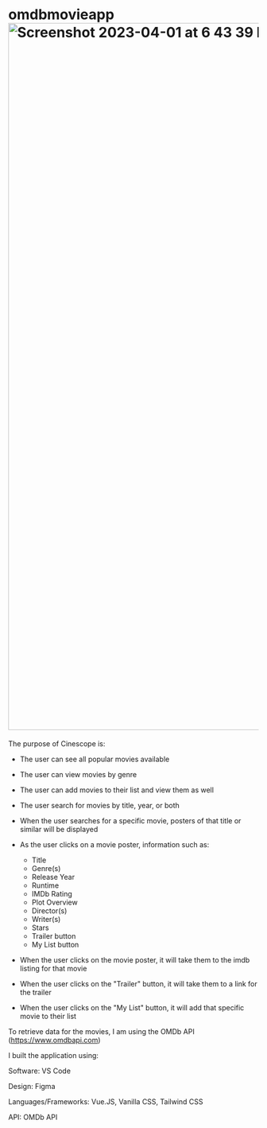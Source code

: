# omdbmovieapp<img width="1422" alt="Screenshot 2023-04-01 at 6 43 39 PM" src="https://user-images.githubusercontent.com/111473493/229323016-e8f983b7-3bbd-48ac-8ed9-f39b6ed9bd0f.png">
 
The purpose of Cinescope is:

- The user can see all popular movies available
- The user can view movies by genre
- The user can add movies to their list and view them as well
- The user search for movies by title, year, or both
- When the user searches for a specific movie, posters of that title or similar will be displayed
- As the user clicks on a movie poster, information such as:
   - Title
   - Genre(s)
   - Release Year
   - Runtime
   - IMDb Rating
   - Plot Overview
   - Director(s)
   - Writer(s)
   - Stars
   - Trailer button
   - My List button

- When the user clicks on the movie poster, it will take them to the imdb listing for that movie
- When the user clicks on the "Trailer" button, it will take them to a link for the trailer
- When the user clicks on the "My List" button, it will add that specific movie to their list


To retrieve data for the movies, I am using the OMDb API (https://www.omdbapi.com)

I built the application using:

Software: VS Code

Design: Figma

Languages/Frameworks: Vue.JS, Vanilla CSS, Tailwind CSS

API: OMDb API